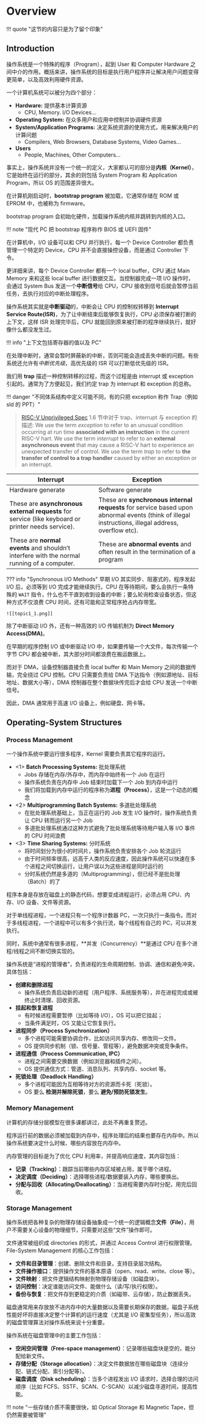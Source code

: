 
# Overview

!!! quote "这节的内容只是为了留个印象"

## Introduction

操作系统是一个特殊的程序（Program），起到 User 和 Computer Hardware 之间中介的作用。概括来讲，操作系统的目标是执行用户程序并让解决用户问题变得更简单，以及高效利用硬件资源。

一个计算机系统可以被分为四个部分：

- **Hardware:** 提供基本计算资源
	- CPU, Memory. I/O Devices...
- **Operating System:** 在众多用户和应用中控制并协调硬件资源
- **System/Application Programs:** 决定系统资源的使用方式，用来解决用户的计算问题
	- Compilers, Web Browsers, Database Systems, Video Games...
- **Users**
	- People, Machines, Other Computers...

事实上，操作系统并没有一个统一的定义，大家都认可的部分是**内核（Kernel）**，它是始终在运行的部分，其余的则包括 System Program 和 Application Program，所以 OS 的范围差异很大。

在计算机刚启动时，**bootstrap program** 被加载，它通常存储在 ROM 或 EPROM 中，也被称为 firmware。

bootstrap program 会初始化硬件，加载操作系统内核并跳转到内核的入口。

!!! note "现代 PC 把 bootstrap 程序称作 BIOS 或 UEFI 固件"

在计算机中，I/O 设备可以和 CPU 并行执行，每一个 Device Controller 都负责管理一个特定的 Device，CPU 并不会直接操控设备，而是通过 Controller 下令。

更详细来讲，每个 Device Controller 都有一个 local buffer，CPU 通过 Main Memory 来和这些 local buffer 进行数据交互。当控制器完成一项 I/O 操作时，会通过 System Bus 发送一个**中断信号**给 CPU，CPU 接收到信号后就会暂停当前任务，去执行对应的中断处理程序。

操作系统其实就是**中断驱动**的，中断会让 CPU 的控制权转移到 **Interrupt Service Route(ISR)**，为了让中断结束后能够恢复执行，CPU 必须保存被打断的上下文，这样 ISR 处理完毕后，CPU 就能回到原来被打断的程序继续执行，就好像什么都没发生过。

!!! info "上下文包括寄存器的值以及 PC"

在处理中断时，通常会暂时屏蔽新的中断，否则可能会造成丢失中断的问题。有些系统还允许有*中断优先级*，高优先级的 ISR 可以打断低优先级的 ISR。

我们用 **trap** 描述一种控制转移的过程，而这个过程是由 interrupt 或 exception 引起的。通常为了方便起见，我们约定 trap 为 interrupt 和 exception 的总称。

!!! danger "不同体系结构中定义可能不同，有的只把 exception 称作 Trap（例如 sld 的 PPT）"

> [RISC-V Unprivileged Spec](https://github.com/riscv/riscv-isa-manual/releases/download/20240411/unpriv-isa-asciidoc.pdf) 1.6 节中对于 trap、interrupt 与 exception 的描述:
> We use the term _exception_ to refer to an unusual condition occurring at run time **associated with an instruction** in the current RISC-V hart. We use the term _interrupt_ to refer to an **external asynchronous event** that may cause a RISC-V hart to experience an unexpected transfer of control. We use the term _trap_ to refer to **the transfer of control to a trap handler** caused by either an exception or an interrupt.

|Interrupt|Exception|
|---|---|
|Hardware generate|Software generate|
|These are **asynchronous external requests** for service (like keyboard or printer needs service).|These are **synchronous internal requests** for service based upon abnormal events (think of illegal instructions, illegal address, overflow etc).|
|These are **normal events** and shouldn’t interfere with the normal running of a computer.|These are **abnormal events** and often result in the termination of a program|

??? info "Synchronous I/O Methods"
	早期 I/O 其实同步、阻塞式的，程序发起 I/O 后，必须等到 I/O 完成才能继续执行。CPU 在等待期间，要么会执行一条特殊的 `WAIT` 指令，什么也不干直到收到设备的中断；要么轮询检查设备状态，但这种方式不仅浪费 CPU 时间，还有可能和正常程序抢占内存带宽。
	
	![[topic1_1.png]]

除了中断驱动 I/O 外，还有一种高效的 I/O 传输机制为 **Direct Memory Access(DMA)**。

在早期的程序控制 I/O 或中断驱动 I/O 中，如果要传输一个大文件，每次传输一个字节 CPU 都会被中断，其大部分时间都浪费在搬运数据上。

而对于 DMA，设备控制器直接负责 local buffer 和 Main Memory 之间的数据传输，完全绕过 CPU 控制。CPU 只需要负责给 DMA 下达指令（例如源地址、目标地址、数据大小等），DMA 控制器在整个数据块传完后才会给 CPU 发送一个中断信号。

因此，DMA 通常用于高速 I/O 设备上，例如硬盘、网卡等。

## Operating-System Structures

### Process Management

一个操作系统中要运行很多程序，Kernel 需要负责其它程序的运行。

- <1> **Batch Processing Systems:** 批处理系统
	- Jobs 存储在内存/外存中，而内存中始终有一个 Job 在运行
	- 操作系统负责在内存中 Job 结束时加载下一个 Job 到内存中运行
	- 我们将加载到内存中运行的程序称为**进程（Process）**，这是一个动态的概念
- <2> **Multiprogramming Batch Systems:** 多道批处理系统
	- 在批处理系统基础上，当正在运行的 Job 发生 I/O 操作时，操作系统负责让 CPU 转而运行另一个 Job
	- 多道批处理系统通过这种方式避免了批处理系统等待用户输入等 I/O 事件的 CPU 时间浪费
- <3> **Time Sharing Systems:** 分时系统
	- 将时间划分为很小的时间片，操作系统负责安排各个 Job 轮流运行
	- 由于时间频率很高，远高于人类的反应速度，因此操作系统可以快速在多个进程之间切换运行，让用户误以为这些进程是同时运行的
	- 分时系统仍然是多道的（Multiprogramming），但已经不是批处理（Batch）的了

程序本身是存放在磁盘上的静态代码，想要变成进程运行，必须占用 CPU、内存、I/O 设备、文件等资源。

对于单线程进程，一个进程只有一个程序计数器 PC，一次只执行一条指令。而对于多线程进程，一个进程中可以有多个执行流，每个线程有自己的 PC，可以并发执行。

同时，系统中通常有很多进程，**并发（Concurrency）**是通过 CPU 在多个进程/线程之间不断切换实现的。

操作系统是“进程的管理者”，负责进程的生命周期控制、协调、通信和避免冲突，具体包括：

- **创建和删除进程**
    - 操作系统负责启动新的进程（用户程序、系统服务等），并在进程完成或被终止时清理、回收资源。
- **挂起和恢复进程**
    - 有时候进程需要暂停（比如等待 I/O），OS 可以把它挂起；
    - 当条件满足时，OS 又能让它恢复执行。
- **进程同步（Process Synchronization）**
    - 多个进程可能需要协调合作，比如访问共享内存、修改同一文件。
    - OS 提供同步机制（锁、信号量、管程等），避免数据冲突或竞争条件。
- **进程通信（Process Communication, IPC）**
    - 进程之间需要交换数据（例如浏览器和插件之间）。
    - OS 提供通信方式：管道、消息队列、共享内存、socket 等。
- **死锁处理（Deadlock Handling）**
    - 多个进程可能因为互相等待对方的资源而卡死（死锁）。
    - OS 要么 **检测并解除死锁**，要么 **避免/预防死锁发生**。

### Memory Management

计算机的存储分层模型在很多课都讲过，此处不再重复赘述。

程序运行前的数据必须被加载到内存中，程序处理后的结果也要存在内存中。所以操作系统要决定什么时候、哪些内容放在内存中。

内存管理的目标是为了优化 CPU 利用率，并提高响应速度，其内容包括：

- **记录（Tracking）**：跟踪当前哪些内存区域被占用，属于哪个进程。
- **决定调度（Deciding）**：选择哪些进程/数据要装入内存，哪些要换出。
- **分配与回收（Allocating/Deallocating）**：当进程需要内存时分配，用完后回收。

### Storage Management

操作系统把各种复杂的物理存储设备抽象成一个统一的逻辑概念**文件（File）**，用户不需要关心设备的物理细节，只需要对这些“文件”操作即可。

文件通常被组织成 directories 的形式，并通过 Access Control 进行权限管理。File-System Management 的核心工作包括：

- **文件和目录管理**：创建、删除文件和目录，支持目录层次结构。
- **文件操作接口**：提供操作文件的基本原语（open、read、write、close 等）。
- **文件映射**：把文件逻辑结构映射到物理存储设备（如磁盘块）。
- **访问控制**：决定谁能访问文件、能做什么（读/写/执行权限）。
- **备份与恢复**：把文件存到更稳定的介质（如磁带、云存储），防止数据丢失。

磁盘通常用来存放放不进内存中的大量数据以及需要长期保存的数据，磁盘子系统性能好坏将直接决定整个计算机的运行速度（尤其是 I/O 密集型任务），所以高效的磁盘管理算法对操作系统来说十分重要。

操作系统在磁盘管理中的主要工作包括：

- **空闲空间管理（Free-space management）**：记录哪些磁盘块是空的，能分配给新文件。
- **存储分配（Storage allocation）**：决定文件数据放在哪些磁盘块（连续分配、链式分配、索引分配等）。
- **磁盘调度（Disk scheduling）**：当多个进程发出 I/O 请求时，选择合理的访问顺序（比如 FCFS、SSTF、SCAN、C-SCAN）以减少磁盘寻道时间，提高性能。

!!! note "一些存储介质不需要很快，如 Optical Storage 和 Magnetic Tape，但仍然需要被管理"

